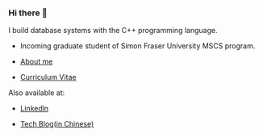 ### Hi there 👋


I build database systems with the C++ programming language.

- Incoming graduate student of Simon Fraser University MSCS program.

- [About me](https://tsunho.me/about/)

- [Curriculum Vitae](https://tsunho.me/cv/CV_v1.pdf)

Also available at:

- [Linkedln](https://www.linkedin.com/in/tsunho-choy/)

- [Tech Blog(in Chinese)](https://tsunho.me/)
